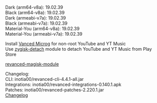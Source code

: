 Dark (arm64-v8a): 19.02.39  
Black (arm64-v8a): 19.02.39  
Dark (armeabi-v7a): 19.02.39  
Black (armeabi-v7a): 19.02.39  
Material-You (arm64-v8a): 19.02.39  
Material-You (armeabi-v7a): 19.02.39  

Install [Vanced Microg](https://github.com/inotia00/VancedMicroG/releases) for non-root YouTube and YT Music  
Use [zygisk-detach](https://github.com/j-hc/zygisk-detach) module to detach YouTube and YT Music from Play Store  

[revanced-magisk-module](https://github.com/j-hc/revanced-magisk-module)  

Changelog:  
CLI: inotia00/revanced-cli-4.4.1-all.jar  
Integrations: inotia00/revanced-integrations-0.140.1.apk  
Patches: inotia00/revanced-patches-2.220.1.jar  
[Changelog](https://github.com/inotia00/revanced-patches/releases/tag/v2.220.1)  

